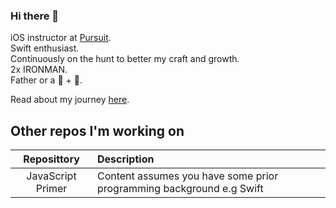 ### Hi there 👋

iOS instructor at [Pursuit](https://www.pursuit.org).  
Swift enthusiast.  
Continuously on the hunt to better my craft and growth.   
2x IRONMAN.  
Father or a 🐉  + 🐒.  

Read about my journey [here](https://people.com/human-interest/ios-developer-alex-paul-shares-his-incredible-immigration-story/). 

## Other repos I'm working on 

| Reposittory | Description |
|:--------:|:----------|
| JavaScript Primer | Content assumes you have some prior programming background e.g Swift |

<!--
**alexpaul/alexpaul** is a ✨ _special_ ✨ repository because its `README.md` (this file) appears on your GitHub profile.

Here are some ideas to get you started:

- 🔭 I’m currently working on ...
- 🌱 I’m currently learning ...
- 👯 I’m looking to collaborate on ...
- 🤔 I’m looking for help with ...
- 💬 Ask me about ...
- 📫 How to reach me: ...
- 😄 Pronouns: ...
- ⚡ Fun fact: ...
-->
